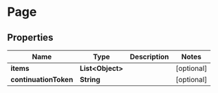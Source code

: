 # Page

## Properties
Name | Type | Description | Notes
------------ | ------------- | ------------- | -------------
**items** | **List&lt;Object&gt;** |  |  [optional]
**continuationToken** | **String** |  |  [optional]
